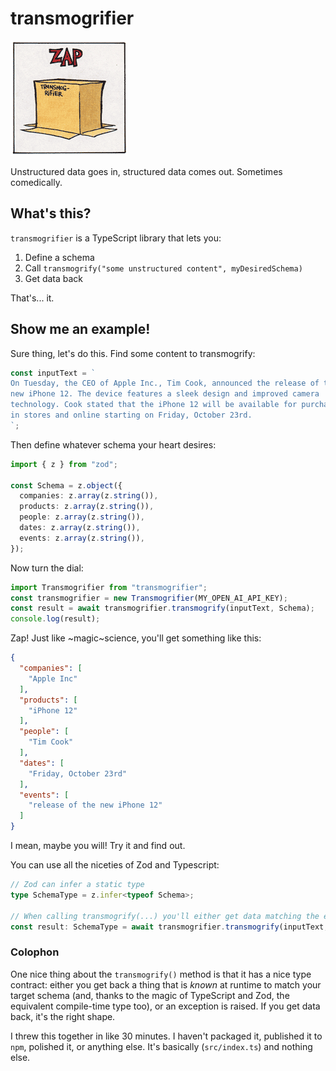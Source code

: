 # transmogrifier

![Scientific Progress Goes Boink](./docs/transmogrifier-zap.png)

Unstructured data goes in, structured data comes out. Sometimes comedically.

## What's this?

`transmogrifier` is a TypeScript library that lets you:

1. Define a schema
2. Call `transmogrify("some unstructured content", myDesiredSchema)`
3. Get data back

That's... it.

## Show me an example!

Sure thing, let's do this. Find some content to transmogrify:

```typescript
const inputText = `
On Tuesday, the CEO of Apple Inc., Tim Cook, announced the release of the 
new iPhone 12. The device features a sleek design and improved camera 
technology. Cook stated that the iPhone 12 will be available for purchase 
in stores and online starting on Friday, October 23rd.
`;
```

Then define whatever schema your heart desires:

```typescript
import { z } from "zod";

const Schema = z.object({
  companies: z.array(z.string()),
  products: z.array(z.string()),
  people: z.array(z.string()),
  dates: z.array(z.string()),
  events: z.array(z.string()),
});
```

Now turn the dial:

```typescript
import Transmogrifier from "transmogrifier";
const transmogrifier = new Transmogrifier(MY_OPEN_AI_API_KEY);
const result = await transmogrifier.transmogrify(inputText, Schema);
console.log(result);
```

Zap! Just like ~magic~science, you'll get something like this:

```json
{
  "companies": [
    "Apple Inc"
  ],
  "products": [
    "iPhone 12"
  ],
  "people": [
    "Tim Cook"
  ],
  "dates": [
    "Friday, October 23rd"
  ],
  "events": [
    "release of the new iPhone 12"
  ]
}
```

I mean, maybe you will! Try it and find out.

You can use all the niceties of Zod and Typescript:

```typescript
// Zod can infer a static type
type SchemaType = z.infer<typeof Schema>;

// When calling transmogrify(...) you'll either get data matching the expected type, or an exception
const result: SchemaType = await transmogrifier.transmogrify(inputText, Schema);
```


### Colophon

One nice thing about the `transmogrify()` method is that it has a nice type contract: either you get back a thing that is _known_ at runtime to match your target schema (and, thanks to the magic of TypeScript and Zod, the equivalent compile-time type too), or an exception is raised. If you get data back, it's the right shape.

I threw this together in like 30 minutes. I haven't packaged it, published it to `npm`, polished it, or anything else. It's basically (`src/index.ts`) and nothing else.
